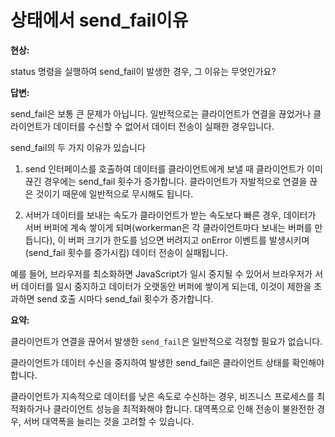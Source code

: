 # 상태에서 send_fail이유

**현상:**

status 명령을 실행하여 send_fail이 발생한 경우, 그 이유는 무엇인가요?

**답변:**

send_fail은 보통 큰 문제가 아닙니다. 일반적으로는 클라이언트가 연결을 끊었거나 클라이언트가 데이터를 수신할 수 없어서 데이터 전송이 실패한 경우입니다.

send_fail의 두 가지 이유가 있습니다

1. send 인터페이스를 호출하여 데이터를 클라이언트에게 보낼 때 클라이언트가 이미 끊긴 경우에는 send_fail 횟수가 증가합니다. 클라이언트가 자발적으로 연결을 끊은 것이기 때문에 일반적으로 무시해도 됩니다.

2. 서버가 데이터를 보내는 속도가 클라이언트가 받는 속도보다 빠른 경우, 데이터가 서버 버퍼에 계속 쌓이게 되며(workerman은 각 클라이언트마다 보내는 버퍼를 만듭니다), 이 버퍼 크기가 한도를 넘으면 버려지고 onError 이벤트를 발생시키며(send_fail 횟수를 증가시킴) 데이터 전송이 실패됩니다.

예를 들어, 브라우저를 최소화하면 JavaScript가 일시 중지될 수 있어서 브라우저가 서버 데이터를 일시 중지하고 데이터가 오랫동안 버퍼에 쌓이게 되는데, 이것이 제한을 초과하면 send 호출 시마다 send_fail 횟수가 증가합니다.

**요약:**

클라이언트가 연결을 끊어서 발생한 `send_fail`은 일반적으로 걱정할 필요가 없습니다.

클라이언트가 데이터 수신을 중지하여 발생한 send_fail은 클라이언트 상태를 확인해야 합니다.

클라이언트가 지속적으로 데이터를 낮은 속도로 수신하는 경우, 비즈니스 프로세스를 최적화하거나 클라이언트 성능을 최적화해야 합니다. 대역폭으로 인해 전송이 불완전한 경우, 서버 대역폭을 늘리는 것을 고려할 수 있습니다.
